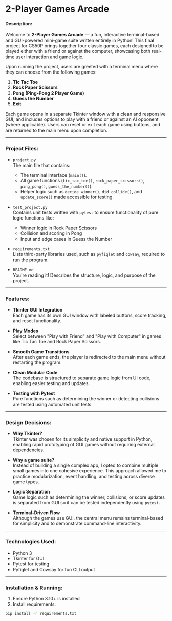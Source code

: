 # 2-Player Games Arcade

#### Description:

Welcome to **2-Player Games Arcade** — a fun, interactive terminal-based and GUI-powered mini-game suite written entirely in Python! This final project for CS50P brings together four classic games, each designed to be played either with a friend or against the computer, showcasing both real-time user interaction and game logic.

Upon running the project, users are greeted with a terminal menu where they can choose from the following games:

1. **Tic Tac Toe**
2. **Rock Paper Scissors**
3. **Pong (Ping-Pong 2 Player Game)**
4. **Guess the Number**
5. **Exit**

Each game opens in a separate Tkinter window with a clean and responsive GUI, and includes options to play with a friend or against an AI opponent (where applicable). Users can reset or exit each game using buttons, and are returned to the main menu upon completion.

---

### Project Files:

- `project.py`  
  The main file that contains:
  - The terminal interface (`main()`).
  - All game functions (`tic_tac_toe()`, `rock_paper_scissors()`, `ping_pong()`, `guess_the_number()`).
  - Helper logic such as `decide_winner()`, `did_collide()`, and `update_score()` made accessible for testing.

- `test_project.py`  
  Contains unit tests written with `pytest` to ensure functionality of pure logic functions like:
  - Winner logic in Rock Paper Scissors
  - Collision and scoring in Pong
  - Input and edge cases in Guess the Number

- `requirements.txt`  
  Lists third-party libraries used, such as `pyfiglet` and `cowsay`, required to run the program.

- `README.md`  
  You're reading it! Describes the structure, logic, and purpose of the project.

---

### Features:

- **Tkinter GUI Integration**  
  Each game has its own GUI window with labeled buttons, score tracking, and reset functionality.
  
- **Play Modes**  
  Select between "Play with Friend" and "Play with Computer" in games like Tic Tac Toe and Rock Paper Scissors.

- **Smooth Game Transitions**  
  After each game ends, the player is redirected to the main menu without restarting the program.

- **Clean Modular Code**  
  The codebase is structured to separate game logic from UI code, enabling easier testing and updates.

- **Testing with Pytest**  
  Pure functions such as determining the winner or detecting collisions are tested using automated unit tests.

---

### Design Decisions:

- **Why Tkinter?**  
  Tkinter was chosen for its simplicity and native support in Python, enabling rapid prototyping of GUI games without requiring external dependencies.

- **Why a game suite?**  
  Instead of building a single complex app, I opted to combine multiple small games into one cohesive experience. This approach allowed me to practice modularization, event handling, and testing across diverse game types.

- **Logic Separation**  
  Game logic such as determining the winner, collisions, or score updates is separated from GUI so it can be tested independently using `pytest`.

- **Terminal-Driven Flow**  
  Although the games use GUI, the central menu remains terminal-based for simplicity and to demonstrate command-line interactivity.

---

### Technologies Used:

- Python 3
- Tkinter for GUI
- Pytest for testing
- Pyfiglet and Cowsay for fun CLI output

---

### Installation & Running:

1. Ensure Python 3.10+ is installed
2. Install requirements:

```bash
pip install -r requirements.txt
